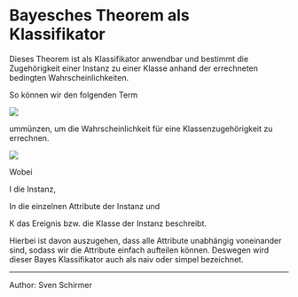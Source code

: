 # Bayesches Theorem als Klassifikator

Dieses Theorem ist als Klassifikator anwendbar und bestimmt die Zugehörigkeit einer Instanz zu einer Klasse anhand der errechneten bedingten Wahrscheinlichkeiten.


So können wir den folgenden Term 

![](https://www.zahlen-kern.de/editor/equations/edo5.png)
<!--- Latex Code:
P(A|B) = \frac{ P(B|A) * P(A) }{ P(B) }
-->

ummünzen, um die Wahrscheinlichkeit für eine Klassenzugehörigkeit zu errechnen.

![](https://www.zahlen-kern.de/editor/equations/ednt.png)
<!--- Latex Code:
P(K|I) = \frac{ P( I _{ 1 }|K) * P( I _{ 2 }|K) * ... * P( I _{ n }|K) *  P(K)}{ P(I) }
-->

Wobei 

I die Instanz, 

I*n* die einzelnen Attribute der Instanz und
 
K das Ereignis bzw. die Klasse der Instanz beschreibt.

Hierbei ist davon auszugehen, dass alle Attribute unabhängig voneinander sind, sodass wir die Attribute einfach aufteilen können.
Deswegen wird dieser Bayes Klassifikator auch als naiv oder simpel bezeichnet. 

___	
Author: Sven Schirmer
